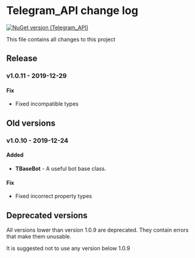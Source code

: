 ﻿# Telegram_API change log
[![NuGet version (Telegram_API)](https://img.shields.io/nuget/v/Telegram_API.svg?style=flat-square)](https://www.nuget.org/packages/Telegram_API/) 

This file contains all changes to this project
## Release

### **v1.0.11** - 2019-12-29
#### Fix
* Fixed incompatible types

## Old versions
### **v1.0.10** - 2019-12-24
#### Added
* **TBaseBot** - A useful bot base class.

#### Fix
* Fixed incorrect property types

## Deprecated versions
All versions lower than version 1.0.9 are deprecated. They contain errors that make them unusable.

It is suggested not to use any version below 1.0.9